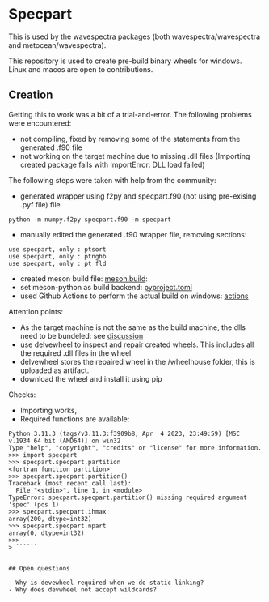 # Specpart

This is used by the wavespectra packages (both wavespectra/wavespectra and metocean/wavespectra).

This repository is used to create pre-build binary wheels for windows.<br>
Linux and macos are open to contributions.


## Creation

Getting this to work was a bit of a trial-and-error. The following problems were encountered:
- not compiling, fixed by removing some of the statements from the generated .f90 file
- not working on the target machine due to missing .dll files (Importing created package fails with ImportError: DLL load failed)

The following steps were taken with help from the community:

- generated wrapper using f2py and specpart.f90 (not using pre-exising .pyf file) file

```commandline
python -m numpy.f2py specpart.f90 -m specpart
```

- manually edited the generated .f90 wrapper file, removing sections:
```
use specpart, only : ptsort
use specpart, only : ptnghb
use specpart, only : pt_fld
```

- created meson build file: [meson.build](https://github.com/RubendeBruin/specpart/blob/main/meson.build):
- set meson-python as build backend: [pyproject.toml](https://github.com/RubendeBruin/specpart/blob/main/pyproject.toml) 
- used Github Actions to perform the actual build on windows: [actions](https://github.com/RubendeBruin/specpart/blob/main/.github/workflows/main.yml)
 
Attention points:
- As the target machine is not the same as the build machine, the dlls need to be bundeled: see [discussion](https://github.com/mesonbuild/meson-python/discussions/595#discussioncomment-8704971)
- use delvewheel to inspect and repair created wheels. This includes all the required .dll files in the wheel
- delvewheel stores the repaired wheel in the /wheelhouse folder, this is uploaded as artifact.
- download the wheel and install it using pip

Checks:
- Importing works,
- Required functions are available:

```
Python 3.11.3 (tags/v3.11.3:f3909b8, Apr  4 2023, 23:49:59) [MSC v.1934 64 bit (AMD64)] on win32
Type "help", "copyright", "credits" or "license" for more information.
>>> import specpart
>>> specpart.specpart.partition
<fortran function partition>
>>> specpart.specpart.partition()
Traceback (most recent call last):
  File "<stdin>", line 1, in <module>
TypeError: specpart.specpart.partition() missing required argument 'spec' (pos 1)
>>> specpart.specpart.ihmax
array(200, dtype=int32)
>>> specpart.specpart.npart
array(0, dtype=int32)
>>>
> ``````


## Open questions

- Why is devewheel required when we do static linking?
- Why does devwheel not accept wildcards?